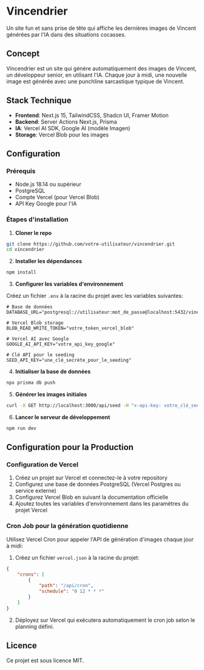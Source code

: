 # Vincendrier

Un site fun et sans prise de tête qui affiche les dernières images de Vincent générées par l'IA dans des situations cocasses.

## Concept

Vincendrier est un site qui génère automatiquement des images de Vincent, un développeur senior, en utilisant l'IA. Chaque jour à midi, une nouvelle image est générée avec une punchline sarcastique typique de Vincent.

## Stack Technique

-  **Frontend**: Next.js 15, TailwindCSS, Shadcn UI, Framer Motion
-  **Backend**: Server Actions Next.js, Prisma
-  **IA**: Vercel AI SDK, Google AI (modèle Imagen)
-  **Storage**: Vercel Blob pour les images

## Configuration

### Prérequis

-  Node.js 18.14 ou supérieur
-  PostgreSQL
-  Compte Vercel (pour Vercel Blob)
-  API Key Google pour l'IA

### Étapes d'installation

1. **Cloner le repo**

```bash
git clone https://github.com/votre-utilisateur/vincendrier.git
cd vincendrier
```

2. **Installer les dépendances**

```bash
npm install
```

3. **Configurer les variables d'environnement**

Créez un fichier `.env` à la racine du projet avec les variables suivantes:

```
# Base de données
DATABASE_URL="postgresql://utilisateur:mot_de_passe@localhost:5432/vincent"

# Vercel Blob storage
BLOB_READ_WRITE_TOKEN="votre_token_vercel_blob"

# Vercel AI avec Google
GOOGLE_AI_API_KEY="votre_api_key_google"

# Clé API pour le seeding
SEED_API_KEY="une_clé_secrète_pour_le_seeding"
```

4. **Initialiser la base de données**

```bash
npx prisma db push
```

5. **Générer les images initiales**

```bash
curl -X GET http://localhost:3000/api/seed -H "x-api-key: votre_clé_seeding"
```

6. **Lancer le serveur de développement**

```bash
npm run dev
```

## Configuration pour la Production

### Configuration de Vercel

1. Créez un projet sur Vercel et connectez-le à votre repository
2. Configurez une base de données PostgreSQL (Vercel Postgres ou service externe)
3. Configurez Vercel Blob en suivant la documentation officielle
4. Ajoutez toutes les variables d'environnement dans les paramètres du projet Vercel

### Cron Job pour la génération quotidienne

Utilisez Vercel Cron pour appeler l'API de génération d'images chaque jour à midi:

1. Créez un fichier `vercel.json` à la racine du projet:

```json
{
	"crons": [
		{
			"path": "/api/cron",
			"schedule": "0 12 * * *"
		}
	]
}
```

2. Déployez sur Vercel qui exécutera automatiquement le cron job selon le planning défini.

## Licence

Ce projet est sous licence MIT.
